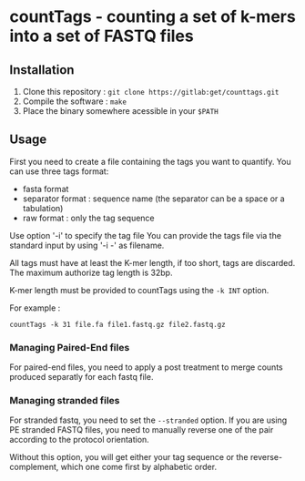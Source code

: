 # countTags - counting a set of k-mers into a set of FASTQ files

## Installation

1. Clone this repository : `git clone https://gitlab:get/counttags.git`
2. Compile the software : `make`
3. Place the binary somewhere acessible in your `$PATH`

## Usage

First you need to create a file containing the tags you want to quantify.
You can use three tags format:
 * fasta format
 * separator format : sequence name (the separator can be a space or a tabulation)
 * raw format : only the tag sequence

Use option '-i' to specify the tag file
You can provide the tags file via the standard input by using '-i -' as filename.

All tags must have at least the K-mer length, if too short, tags are discarded.
The maximum authorize tag length is 32bp.

K-mer length must be provided to countTags using the `-k INT` option.

For example :

`countTags -k 31 file.fa file1.fastq.gz file2.fastq.gz`

### Managing Paired-End files

For paired-end files, you need to apply a post treatment to merge counts
produced separatly for each fastq file.

### Managing stranded files

For stranded fastq, you need to set the `--stranded` option. If you are using PE
stranded FASTQ files, you need to manually reverse one of the pair according to
the protocol orientation.

Without this option, you will get either your tag sequence or the reverse-complement,
which one come first by alphabetic order.
